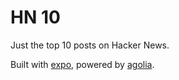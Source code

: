 # HN 10

Just the top 10 posts on Hacker News.

Built with [expo](https://expo.dev/), powered by [agolia](https://hn.algolia.com/).

